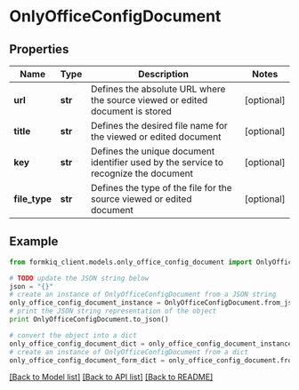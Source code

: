# OnlyOfficeConfigDocument


## Properties

Name | Type | Description | Notes
------------ | ------------- | ------------- | -------------
**url** | **str** | Defines the absolute URL where the source viewed or edited document is stored | [optional] 
**title** | **str** | Defines the desired file name for the viewed or edited document | [optional] 
**key** | **str** | Defines the unique document identifier used by the service to recognize the document | [optional] 
**file_type** | **str** | Defines the type of the file for the source viewed or edited document | [optional] 

## Example

```python
from formkiq_client.models.only_office_config_document import OnlyOfficeConfigDocument

# TODO update the JSON string below
json = "{}"
# create an instance of OnlyOfficeConfigDocument from a JSON string
only_office_config_document_instance = OnlyOfficeConfigDocument.from_json(json)
# print the JSON string representation of the object
print OnlyOfficeConfigDocument.to_json()

# convert the object into a dict
only_office_config_document_dict = only_office_config_document_instance.to_dict()
# create an instance of OnlyOfficeConfigDocument from a dict
only_office_config_document_form_dict = only_office_config_document.from_dict(only_office_config_document_dict)
```
[[Back to Model list]](../README.md#documentation-for-models) [[Back to API list]](../README.md#documentation-for-api-endpoints) [[Back to README]](../README.md)


